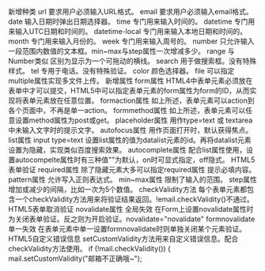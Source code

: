 新增种类
url 要求用户必须输入URL格式。
email 要求用户必须输入email格式。
date 输入日期时弹出日期选择器。
time 专门用来输入时间的。
datetime 专门用来输入UTC日期和时间的。
datetime-local 专门用来输入本地日期和时间的。
month 专门用来输入月份的。
week 专门用来输入周号的。
number 只允许输入一段范围内数值的文本框。min~max与step属性一次增减多少。
range 与Number类似 区别为显示为一个可拖动的横线。
search 用于做搜索框。没有特殊样式。
tel 专用于电话。没有特殊验证。
color 颜色选择器。
file 可以指定multiple属性实现多文件上传。
新增属性
form属性 HTML4中表单元素必须放在表单中才可以提交，HTML5中可以指定表单元素的form属性为form的ID，从而实现将表单元素放在任意位置。
formaction属性 如上所述，表单元素可以action到各个页面中，不再是单一action。
formmethod属性 如上所述，表单元素可以任意设置method属性为post或get。
placeholder属性 用作type=text 或 textarea 中未输入文字时的提示文字。
autofocus属性 用作页面打开时，默认获得焦点。
list属性 input type=text 设置list属性的值为datalist元素的id。再将datalist元素设置为隐藏，实现类似百度搜索效果。
autocomplete属性 配合list属性使用，设置autocompelte属性时有三种值""为默认，on时可显式指定，off隐式。
HTML5表单验证
required属性 除了隐藏元素大多可以指定required属性 提示必填内容。
pattern属性 允许写入正则表达式。
min~max属性 限制了输入的范围。
step属性 增加或减少的间隔，比如一次为5个数值。
checkValidity方法 每个表单元素都包含一个checkValidity方法用来将验证结果返回。!email.checkValidity()不通过。
HTML5表单取消验证
novalidate属性 全局失效 在Form上设置novalidate属性时为关闭表单验证。反之则为开启验证。novalidate="novalidate"
formnovalidate 单一失效 在表单元素中单一设置formnovalidate时则单独关闭某个元素验证。
HTML5自定义错误信息
setCustomValidity方法用来自定义错误信息。配合checkValidity方法使用。
if (!mail.checkValidity()) { mail.setCustomValidity("邮箱不正确哦~");